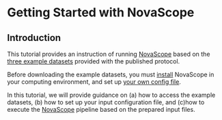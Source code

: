 
# Getting Started with NovaScope

## Introduction 

This tutorial provides an instruction of running [NovaScope](../index.md) based on the [three example datasets](https://github.com/seqscope/NovaScope/tree/main/testrun) provided with the published protocol. 

Before downloading the example datasets, you must [install](../installation/requirement.md) NovaScope in your computing environment, and set up [your own config file](../installation/env_setup.md). 

In this tutorial, we will provide guidance on (a) how to access the example datasets, (b) how to set up your input configuration file, and (c)how to execute the [NovaScope](../index.md) pipeline based on the prepared input files.